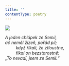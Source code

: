 ```yaml
---
title: ''
contentType: poetry
---
```


<section>

![](../Images/036.jpg)

_A jeden chlápek ze Semil,  
ač neměl žízeň, pořád pil;  
         když říkali, že ztloustne,  
         říkal on bezstarostně:  
„To nevadí, jsem ze Semil.“_

</section>
